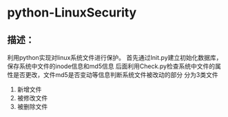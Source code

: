 # python-LinuxSecurity
## 描述：
利用python实现对linux系统文件进行保护。
首先通过Init.py建立初始化数据库，保存系统中文件的inode信息和md5信息
后面利用Check.py检查系统中文件的属性是否更改，文件md5是否变动等信息判断系统文件被改动的部分
分为3类文件
1. 新增文件
2. 被修改文件
3. 被删除文件
